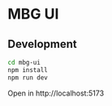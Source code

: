 # MBG UI

## Development

```bash
cd mbg-ui
npm install
npm run dev
```

Open in http://localhost:5173